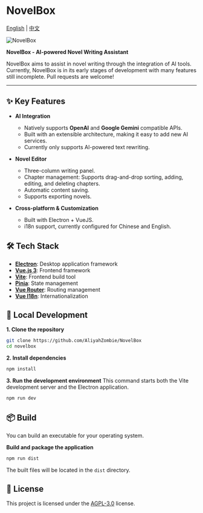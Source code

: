 # NovelBox

[English](./README.md) | [中文](./README.zh-CN.md)

![NovelBox](https://user-images.githubusercontent.com/13445973/232198498-82c43126-c537-4d86-9f5c-da47a7924f3a.png)

**NovelBox - AI-powered Novel Writing Assistant**

NovelBox aims to assist in novel writing through the integration of AI tools. Currently, NovelBox is in its early stages of development with many features still incomplete. Pull requests are welcome!

---

## ✨ Key Features

*   **AI Integration**
    *   Natively supports **OpenAI** and **Google Gemini** compatible APIs.
    *   Built with an extensible architecture, making it easy to add new AI services.
    *   Currently only supports AI-powered text rewriting.

*   **Novel Editor**
    *   Three-column writing panel.
    *   Chapter management: Supports drag-and-drop sorting, adding, editing, and deleting chapters.
    *   Automatic content saving.
    *   Supports exporting novels.

*   **Cross-platform & Customization**
    *   Built with Electron + VueJS.
    *   i18n support, currently configured for Chinese and English.

## 🛠️ Tech Stack

*   **[Electron](https://www.electronjs.org/)**: Desktop application framework
*   **[Vue.js 3](https://vuejs.org/)**: Frontend framework
*   **[Vite](https://vitejs.dev/)**: Frontend build tool
*   **[Pinia](https://pinia.vuejs.org/)**: State management
*   **[Vue Router](https://router.vuejs.org/)**: Routing management
*   **[Vue I18n](https://vue-i18n.intlify.dev/)**: Internationalization

## 🚀 Local Development

**1. Clone the repository**
```bash
git clone https://github.com/AliyahZombie/NovelBox
cd novelbox
```

**2. Install dependencies**
```bash
npm install
```

**3. Run the development environment**
This command starts both the Vite development server and the Electron application.
```bash
npm run dev
```

## 📦 Build

You can build an executable for your operating system.

**Build and package the application**
```bash
npm run dist
```

The built files will be located in the `dist` directory.

## 📄 License

This project is licensed under the [AGPL-3.0](LICENSE) license.